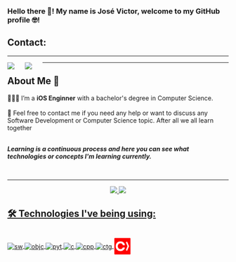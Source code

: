 ### Hello there 👋! My name is José Victor, welcome to my GitHub profile 🤓!

## Contact:
<hr />
<a href="https://www.linkedin.com/in/jose-victor-pereira-costa/">
  <img align="left" width="40px" src="https://cdn.jsdelivr.net/gh/devicons/devicon/icons/linkedin/linkedin-original.svg"  />
</a>
<a href="mailto:josevictorpatos@gmail.com">
  <img align="left" width="40px" src="https://cdn.jsdelivr.net/npm/simple-icons@v3/icons/gmail-plain.svg" />
</a>
<hr/>

## About Me 🚀
👨🏼‍💻 I’m a **iOS Enginner** with a bachelor's degree in Computer Science. </br> </br>
💬 Feel free to contact me if you need any help or want to discuss any Software Development or Computer Science topic. After all we all learn together </br></br>
   
 <b><i> Learning is a continuous process and here you can see what technologies or concepts I'm learning currently. </b></i>
  
<br/>
<hr />

<div align="center">
  <a href="https://github.com/josevictor1">
  <img height="180em" src="https://github-readme-stats.vercel.app/api?username=josevictor1&show_icons=true&theme=gradient&include_all_commits=true&count_private=true"/>
  <img height="180em" src="https://github-readme-stats.vercel.app/api/top-langs/?username=josevictor1&layout=compact&langs_count=7&theme=gradient"/>
</div>

## 🛠 Technologies I've being using:
  
<div style="display: inline_block"><br>
  <img align="center" alt="sw" height="40" width="40" src="https://cdn.jsdelivr.net/gh/devicons/devicon/icons/swift/swift-original.svg">
  <img align="center" alt="objc" height="40" width="40" src="https://cdn.jsdelivr.net/gh/devicons/devicon/icons/objectivec/objectivec-plain.svg">
  <img align="center" alt="pyt" height="40" width="40" src="https://cdn.jsdelivr.net/gh/devicons/devicon/icons/python/python-original.svg">
  <img align="center" alt="c" height="40" width="40" src="https://cdn.jsdelivr.net/gh/devicons/devicon/icons/c/c-original.svg">
  <img align="center" alt="cpp" height="40" width="40" src="https://cdn.jsdelivr.net/gh/devicons/devicon/icons/cplusplus/cplusplus-original.svg">
  <img align="center" alt="ctg" height="40" width="40" src="https://github.com/Carthage/Carthage/blob/master/Logo/SVG/colored.svg">
  <img align="center" alt="pod" height="40" width="40" src="https://raw.githubusercontent.com/CocoaPods/Design/master/assets/logo.png">
</div>
